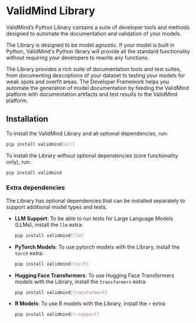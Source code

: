 # ValidMind Library

ValidMind’s Python Library contains a suite of developer tools and methods designed to automate
the documentation and validation of your models.

The Library is designed to be model agnostic. If your model is built in Python, ValidMind's
Python library will provide all the standard functionality without requiring your developers to rewrite any functions.

The Library provides a rich suite of documentation tools and test suites, from documenting
descriptions of your dataset to testing your models for weak spots and overfit areas. The Developer
Framework helps you automate the generation of model documentation by feeding the ValidMind platform with
documentation artifacts and test results to the ValidMind platform.

## Installation

To install the ValidMind Library and all optional dependencies, run:

```bash
pip install validmind[all]
```

To install the Library without optional dependencies (core functionality only), run:

```bash
pip install validmind
```

### Extra dependencies

The Library has optional dependencies that can be installed separately to support additional model types and tests.

- **LLM Support**: To be able to run tests for Large Language Models (LLMs), install the `llm` extra:

    ```bash
    pip install validmind[llm]
    ```

- **PyTorch Models**: To use pytorch models with the Library, install the `torch` extra:

    ```bash
    pip install validmind[torch]
    ```

- **Hugging Face Transformers**: To use Hugging Face Transformers models with the Library, install the `transformers` extra:

    ```bash
    pip install validmind[transformers]
    ```

- **R Models**: To use R models with the Library, install the `r` extra:

    ```bash
    pip install validmind[r-support]
    ```
